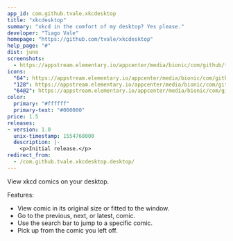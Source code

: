 ```yaml
---
app_id: com.github.tvale.xkcdesktop
title: "xkcdesktop"
summary: "xkcd in the comfort of my desktop? Yes please."
developer: "Tiago Vale"
homepage: "https://github.com/tvale/xkcdesktop"
help_page: "#"
dist: juno
screenshots:
  - https://appstream.elementary.io/appcenter/media/bionic/com/github/tvale.xkcdesktop/CA2DD8BB10C3740F3974BEB891FF39FA/screenshots/image-1_orig.png
icons:
  "64": https://appstream.elementary.io/appcenter/media/bionic/com/github/tvale.xkcdesktop/CA2DD8BB10C3740F3974BEB891FF39FA/icons/64x64/com.github.tvale.xkcdesktop_com.github.tvale.xkcdesktop.png
  "128": https://appstream.elementary.io/appcenter/media/bionic/com/github/tvale.xkcdesktop/CA2DD8BB10C3740F3974BEB891FF39FA/icons/128x128/com.github.tvale.xkcdesktop_com.github.tvale.xkcdesktop.png
  "64@2": https://appstream.elementary.io/appcenter/media/bionic/com/github/tvale.xkcdesktop/CA2DD8BB10C3740F3974BEB891FF39FA/icons/64x64@2/com.github.tvale.xkcdesktop_com.github.tvale.xkcdesktop.png
color:
  primary: "#ffffff"
  primary-text: "#000000"
price: 1.5
releases:
- version: 1.0
  unix-timestamp: 1554768000
  description: |-
    <p>Initial release.</p>
redirect_from:
  - /com.github.tvale.xkcdesktop.desktop/
---
```


<p>View xkcd comics on your desktop.</p>
<p>Features:</p>
<ul>
  <li>View comic in its original size or fitted to the window.</li>
  <li>Go to the previous, next, or latest, comic.</li>
  <li>Use the search bar to jump to a specific comic.</li>
  <li>Pick up from the comic you left off.</li>
</ul>
